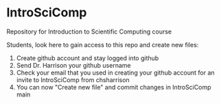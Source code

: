 # IntroSciComp
Repository for Introduction to Scientific Computing course

Students, look here to gain access to this repo and create new files:
1. Create github account and stay logged into github
2. Send Dr. Harrison your github username 
3. Check your email that you used in creating your github account for an invite to IntroSciComp from chsharrison
4. You can now "Create new file" and commit changes in IntroSciComp main

